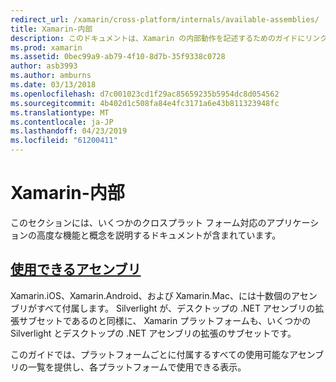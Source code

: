 ```yaml
---
redirect_url: /xamarin/cross-platform/internals/available-assemblies/
title: Xamarin-内部
description: このドキュメントは、Xamarin の内部動作を記述するためのガイドにリンクしています。 現時点では、使用可能なアセンブリのドキュメントにリンクします。
ms.prod: xamarin
ms.assetid: 0bec99a9-ab79-4f10-8d7b-35f9338c0728
author: asb3993
ms.author: amburns
ms.date: 03/13/2018
ms.openlocfilehash: d7c001023cd1f29ac85659235b5954dc8d054562
ms.sourcegitcommit: 4b402d1c508fa84e4fc3171a6e43b811323948fc
ms.translationtype: MT
ms.contentlocale: ja-JP
ms.lasthandoff: 04/23/2019
ms.locfileid: "61200411"
---
```

# <a name="xamarin-internals"></a>Xamarin-内部

このセクションには、いくつかのクロスプラット フォーム対応のアプリケーションの高度な機能と概念を説明するドキュメントが含まれています。

## <a name="available-assembliescross-platforminternalsavailable-assembliesmd"></a>[使用できるアセンブリ](~/cross-platform/internals/available-assemblies.md)

Xamarin.iOS、Xamarin.Android、および Xamarin.Mac、には十数個のアセンブリがすべて付属します。 Silverlight が、デスクトップの .NET アセンブリの拡張サブセットであるのと同様に、 Xamarin プラットフォームも、いくつかの Silverlight とデスクトップの .NET アセンブリの拡張のサブセットです。

このガイドでは、プラットフォームごとに付属するすべての使用可能なアセンブリの一覧を提供し、各プラットフォームで使用できる表示。



